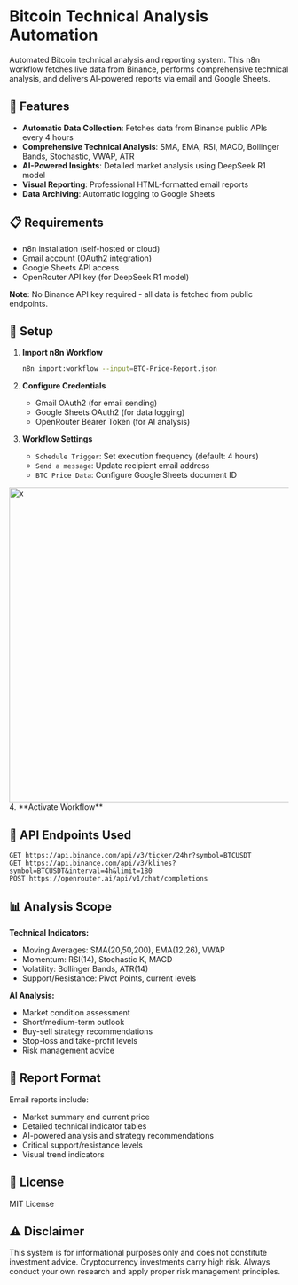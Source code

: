 # Bitcoin Technical Analysis Automation

Automated Bitcoin technical analysis and reporting system. This n8n workflow fetches live data from Binance, performs comprehensive technical analysis, and delivers AI-powered reports via email and Google Sheets.

## 🎯 Features

- **Automatic Data Collection**: Fetches data from Binance public APIs every 4 hours
- **Comprehensive Technical Analysis**: SMA, EMA, RSI, MACD, Bollinger Bands, Stochastic, VWAP, ATR
- **AI-Powered Insights**: Detailed market analysis using DeepSeek R1 model
- **Visual Reporting**: Professional HTML-formatted email reports
- **Data Archiving**: Automatic logging to Google Sheets

## 📋 Requirements

- n8n installation (self-hosted or cloud)
- Gmail account (OAuth2 integration)
- Google Sheets API access
- OpenRouter API key (for DeepSeek R1 model)

**Note**: No Binance API key required - all data is fetched from public endpoints.

## 🚀 Setup

1. **Import n8n Workflow**
   ```bash
   n8n import:workflow --input=BTC-Price-Report.json
   ```

2. **Configure Credentials**
   - Gmail OAuth2 (for email sending)
   - Google Sheets OAuth2 (for data logging)
   - OpenRouter Bearer Token (for AI analysis)

3. **Workflow Settings**
   - `Schedule Trigger`: Set execution frequency (default: 4 hours)
   - `Send a message`: Update recipient email address
   - `BTC Price Data`: Configure Google Sheets document ID
<img width="1424" height="568" alt="x" src="https://github.com/user-attachments/assets/da7cac04-0ad8-45dc-ae7f-906dc2339ab7" />
4. **Activate Workflow**


## 🔧 API Endpoints Used

```
GET https://api.binance.com/api/v3/ticker/24hr?symbol=BTCUSDT
GET https://api.binance.com/api/v3/klines?symbol=BTCUSDT&interval=4h&limit=180
POST https://openrouter.ai/api/v1/chat/completions
```

## 📊 Analysis Scope

**Technical Indicators:**
- Moving Averages: SMA(20,50,200), EMA(12,26), VWAP
- Momentum: RSI(14), Stochastic K, MACD
- Volatility: Bollinger Bands, ATR(14)
- Support/Resistance: Pivot Points, current levels

**AI Analysis:**
- Market condition assessment
- Short/medium-term outlook
- Buy-sell strategy recommendations
- Stop-loss and take-profit levels
- Risk management advice

## 📧 Report Format

Email reports include:
- Market summary and current price
- Detailed technical indicator tables
- AI-powered analysis and strategy recommendations
- Critical support/resistance levels
- Visual trend indicators

## 📝 License

MIT License

## ⚠️ Disclaimer

This system is for informational purposes only and does not constitute investment advice. Cryptocurrency investments carry high risk. Always conduct your own research and apply proper risk management principles.
